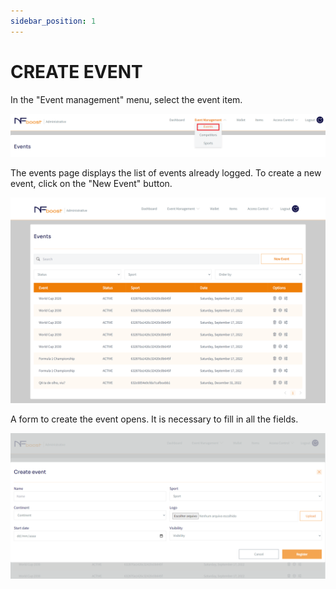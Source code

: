 ```yaml
---
sidebar_position: 1
---
```


# CREATE EVENT

In the "Event management" menu, select the event item.

![1](/img/menu-event.PNG)

The events page displays the list of events already logged. To create a new event, click on the "New Event" button.

![1](/img/list-create-event.png)

A form to create the event opens. It is necessary to fill in all the fields.

![1](/img/create-event-modal.PNG)